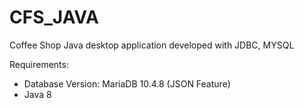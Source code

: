 # CFS_JAVA
Coffee Shop Java desktop application developed with JDBC, MYSQL

Requirements:
- Database Version: MariaDB 10.4.8 (JSON Feature)
- Java 8 


